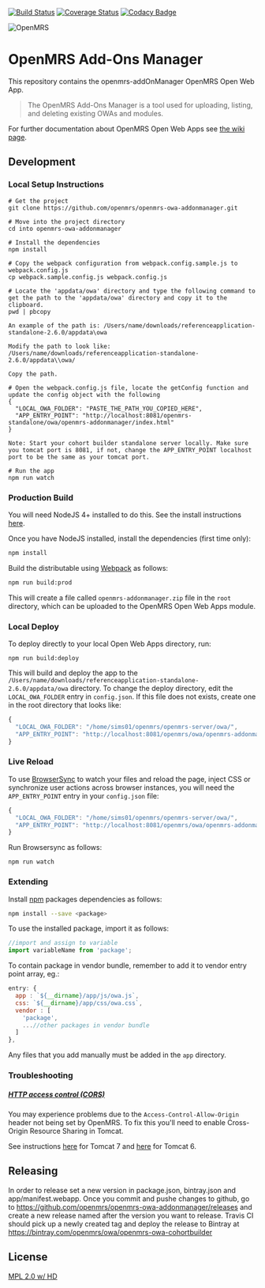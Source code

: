 [![Build Status](https://travis-ci.org/openmrs/openmrs-owa-addonmanager.svg?branch=master)](https://travis-ci.org/openmrs/openmrs-owa-addonmanager)
[![Coverage Status](https://coveralls.io/repos/github/openmrs/openmrs-owa-addonmanager/badge.svg?branch=master)](https://coveralls.io/github/openmrs/openmrs-owa-addonmanager?branch=master)
[![Codacy Badge](https://api.codacy.com/project/badge/Grade/9177ef6ba94a4c6ea6887968bd298dc3)](https://www.codacy.com/app/openmrs/openmrs-owa-addonmanager?utm_source=github.com&amp;utm_medium=referral&amp;utm_content=openmrs/openmrs-owa-addonmanager&amp;utm_campaign=Badge_Grade)

<img src="https://cloud.githubusercontent.com/assets/668093/12567089/0ac42774-c372-11e5-97eb-00baf0fccc37.jpg" alt="OpenMRS"/>

# OpenMRS Add-Ons Manager

This repository contains the openmrs-addOnManager OpenMRS Open Web App.

> The OpenMRS Add-Ons Manager is a tool used for uploading, listing, and deleting existing OWAs and modules.

For further documentation about OpenMRS Open Web Apps see
[the wiki page](https://wiki.openmrs.org/display/docs/Open+Web+Apps+Module).

## Development

### Local Setup Instructions

```
# Get the project
git clone https://github.com/openmrs/openmrs-owa-addonmanager.git

# Move into the project directory
cd into openmrs-owa-addonmanager

# Install the dependencies
npm install

# Copy the webpack configuration from webpack.config.sample.js to webpack.config.js
cp webpack.sample.config.js webpack.config.js

# Locate the 'appdata/owa' directory and type the following command to get the path to the 'appdata/owa' directory and copy it to the clipboard.
pwd | pbcopy

An example of the path is: /Users/name/downloads/referenceapplication-standalone-2.6.0/appdata\owa

Modify the path to look like: /Users/name/downloads/referenceapplication-standalone-2.6.0/appdata\\owa/

Copy the path.

# Open the webpack.config.js file, locate the getConfig function and update the config object with the following
{
  "LOCAL_OWA_FOLDER": "PASTE_THE_PATH_YOU_COPIED_HERE",
  "APP_ENTRY_POINT": "http://localhost:8081/openmrs-standalone/owa/openmrs-addonmanager/index.html"
}

Note: Start your cohort builder standalone server locally. Make sure you tomcat port is 8081, if not, change the APP_ENTRY_POINT localhost port to be the same as your tomcat port.

# Run the app
npm run watch
```

### Production Build

You will need NodeJS 4+ installed to do this. See the install instructions [here](https://nodejs.org/en/download/package-manager/).

Once you have NodeJS installed, install the dependencies (first time only):

```sh
npm install
```

Build the distributable using [Webpack](https://webpack.github.io/) as follows:

````sh
npm run build:prod
````

This will create a file called `openmrs-addonmanager.zip` file in the `root` directory,
which can be uploaded to the OpenMRS Open Web Apps module.

### Local Deploy

To deploy directly to your local Open Web Apps directory, run:

````
npm run build:deploy
````

This will build and deploy the app to the `/Users/name/downloads/referenceapplication-standalone-2.6.0/appdata/owa`
directory. To change the deploy directory, edit the `LOCAL_OWA_FOLDER` entry in
`config.json`. If this file does not exists, create one in the root directory
that looks like:

```js
{
  "LOCAL_OWA_FOLDER": "/home/sims01/openmrs/openmrs-server/owa/",
  "APP_ENTRY_POINT": "http://localhost:8081/openmrs/owa/openmrs-addonmanager/index.html"
}
```

### Live Reload

To use [BrowserSync](https://www.browsersync.io/) to watch your files and reload
the page, inject CSS or synchronize user actions across browser instances, you
will need the `APP_ENTRY_POINT` entry in your `config.json` file:

```js
{
  "LOCAL_OWA_FOLDER": "/home/sims01/openmrs/openmrs-server/owa/",
  "APP_ENTRY_POINT": "http://localhost:8081/openmrs/owa/openmrs-addonmanager/index.html"
}
```
Run Browsersync as follows:

```
npm run watch
```

### Extending

Install [npm](http://npmjs.com/) packages dependencies as follows:

````sh
npm install --save <package>
````

To use the installed package, import it as follows:

````js
//import and assign to variable
import variableName from 'package';
````

To contain package in vendor bundle, remember to add it to vendor entry point array, eg.:

````js
entry: {
  app : `${__dirname}/app/js/owa.js`,
  css: `${__dirname}/app/css/owa.css`,
  vendor : [
    'package',
    ...//other packages in vendor bundle
  ]
},
````

Any files that you add manually must be added in the `app` directory.

### Troubleshooting

##### [HTTP access control (CORS)](https://developer.mozilla.org/en-US/docs/Web/HTTP/Access_control_CORS)

You may experience problems due to the `Access-Control-Allow-Origin` header not
being set by OpenMRS. To fix this you'll need to enable Cross-Origin Resource
Sharing in Tomcat.

See instructions [here](http://enable-cors.org/server_tomcat.html) for Tomcat 7 and [here](https://www.dforge.net/2013/09/16/enabling-cors-on-apache-tomcat-6/) for Tomcat 6.

## Releasing

In order to release set a new version in package.json, bintray.json and app/manifest.webapp. Once you commit and pushe changes to github, go to https://github.com/openmrs/openmrs-owa-addonmanager/releases and create a new release named after the version you want to release. Travis CI should pick up a newly created tag and deploy the release to Bintray at https://bintray.com/openmrs/owa/openmrs-owa-cohortbuilder

## License

[MPL 2.0 w/ HD](http://openmrs.org/license/)
